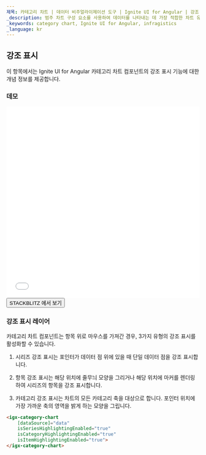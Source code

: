 ```yaml
---
제목: 카테고리 차트 | 데이터 비주얼라이제이션 도구 | Ignite UI for Angular | 강조 표시 | Infragistics
_description: 범주 차트 구성 요소를 사용하여 데이터를 나타내는 데 가장 적합한 차트 유형을 분석하고 자동으로 선택합니다. 시각화를위한 차트 유형에 대해 알아보십시오.
_keywords: category chart, Ignite UI for Angular, infragistics
_language: kr
---
```


## 강조 표시

이 항목에서는 Ignite UI for Angular 카테고리 차트 컴포넌트의 강조 표시 기능에 대한 개념 정보를 제공합니다.

### 데모

<div class="sample-container loading" style="height: 500px">
    <iframe id="category-chart-highlighting-iframe" src='{environment:dvDemosBaseUrl}/charts/category-chart-highlighting' width="100%" height="100%" seamless frameBorder="0" onload="onSampleIframeContentLoaded(this);"></iframe>
</div>
<div>
    <button data-localize="stackblitz" class="stackblitz-btn"   data-iframe-id="category-chart-highlighting-iframe" data-demos-base-url="{environment:dvDemosBaseUrl}">STACKBLITZ 에서 보기
    </button>
</div>
<div class="divider--half"></div>

### 강조 표시 레이어

카테고리 차트 컴포넌트는 항목 위로 마우스를 가져간 경우, 3가지 유형의 강조 표시를 활성화할 수 있습니다.

1.  시리즈 강조 표시는 포인터가 데이터 점 위에 있을 때 단일 데이터 점을 강조 표시합니다.

2.  항목 강조 표시는 해당 위치에 줄무늬 모양을 그리거나 해당 위치에 마커를 렌더링하여 시리즈의 항목을 강조 표시합니다.

3.  카테고리 강조 표시는 차트의 모든 카테고리 축을 대상으로 합니다. 포인터 위치에 가장 가까운 축의 영역을 밝게 하는 모양을 그립니다.

```html
<igx-category-chart
    [dataSource]="data"
    isSeriesHighlightingEnabled="true"
    isCategoryHighlightingEnabled="true"
    isItemHighlightingEnabled="true">
</igx-category-chart>
```
